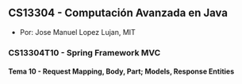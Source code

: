 ## CS13304 - Computación Avanzada en Java
- Por: Jose Manuel Lopez Lujan, MIT

### CS13304T10 - Spring Framework MVC
 
#### Tema 10 -  Request Mapping, Body, Part; Models, Response Entities
